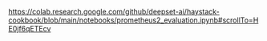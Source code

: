https://colab.research.google.com/github/deepset-ai/haystack-cookbook/blob/main/notebooks/prometheus2_evaluation.ipynb#scrollTo=HE0jf6qETEcv
